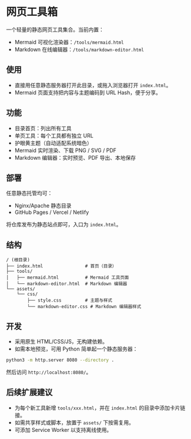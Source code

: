 # 网页工具箱

一个轻量的静态网页工具集合。当前内置：

- Mermaid 可视化渲染器：`/tools/mermaid.html`
- Markdown 在线编辑器：`/tools/markdown-editor.html`

## 使用

- 直接用任意静态服务器打开此目录，或拖入浏览器打开 `index.html`。
- Mermaid 页面支持把内容与主题编码到 URL Hash，便于分享。

## 功能

- 目录首页：列出所有工具
- 单页工具：每个工具都有独立 URL
- 护眼黄主题（自动适配系统暗色）
- Mermaid 实时渲染、下载 PNG / SVG / PDF
- Markdown 编辑器：实时预览、PDF 导出、本地保存

## 部署

任意静态托管均可：

- Nginx/Apache 静态目录
- GitHub Pages / Vercel / Netlify

将仓库发布为静态站点即可，入口为 `index.html`。

## 结构

```
/ (根目录)
├── index.html                # 首页（目录）
├── tools/
│   ├── mermaid.html          # Mermaid 工具页面
│   └── markdown-editor.html  # Markdown 编辑器
└── assets/
    └── css/
        ├── style.css         # 主题与样式
        └── markdown-editor.css # Markdown 编辑器样式
```

## 开发

- 采用原生 HTML/CSS/JS，无构建依赖。
- 如需本地预览，可用 Python 简单起一个静态服务器：

```bash
python3 -m http.server 8080 --directory .
```

然后访问 `http://localhost:8080/`。

## 后续扩展建议

- 为每个新工具新增 `tools/xxx.html`，并在 `index.html` 的目录中添加卡片链接。
- 如需共享样式或脚本，放置于 `assets/` 下按需复用。
- 可添加 Service Worker 以支持离线使用。